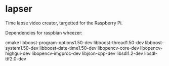 lapser
======

Time lapse video creator, targetted for the Raspberry Pi.

Dependencies for raspbian wheezer:

cmake
libboost-program-options1.50-dev
libboost-thread1.50-dev
libboost-system1.50-dev
libboost-date-time1.50-dev
libopencv-core-dev
libopencv-highgui-dev
libopencv-imgproc-dev
libjson-cpp-dev
libsdl1.2-dev
libsdl-ttf2.0-dev

